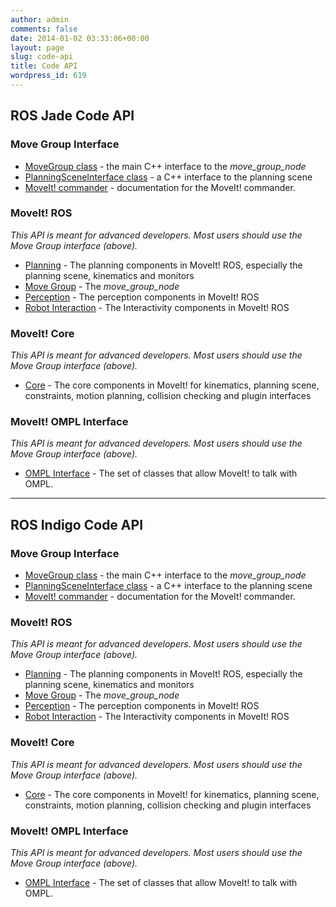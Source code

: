 ```yaml
---
author: admin
comments: false
date: 2014-01-02 03:33:06+00:00
layout: page
slug: code-api
title: Code API
wordpress_id: 619
---
```


## ROS Jade Code API

### Move Group Interface

  * [MoveGroup class](http://docs.ros.org/jade/api/moveit_ros_planning_interface/html/classmoveit_1_1planning__interface_1_1MoveGroup.html) - the main C++ interface to the _move_group_node_
  * [PlanningSceneInterface class](http://docs.ros.org/jade/api/moveit_ros_planning_interface/html/classmoveit_1_1planning__interface_1_1PlanningSceneInterface.html) - a C++ interface to the planning scene
  * [MoveIt! commander](http://docs.ros.org/jade/api/moveit_commander/html/index.html) - documentation for the MoveIt! commander.

### MoveIt! ROS

_This API is meant for advanced developers. Most users should use the Move Group interface (above)._

  * [Planning](http://docs.ros.org/jade/api/moveit_ros_planning/html) - The planning components in MoveIt! ROS, especially the planning scene, kinematics and monitors
  * [Move Group](http://docs.ros.org/jade/api/moveit_ros_move_group/html) - The _move_group_node_
  * [Perception](http://docs.ros.org/jade/api/moveit_ros_perception/html) - The perception components in MoveIt! ROS
  * [Robot Interaction](http://docs.ros.org/jade/api/moveit_ros_robot_interaction/html) - The Interactivity components in MoveIt! ROS

### MoveIt! Core

_This API is meant for advanced developers. Most users should use the Move Group interface (above)._

  * [Core](http://docs.ros.org/jade/api/moveit_core/html) - The core components in MoveIt! for kinematics, planning scene, constraints, motion planning, collision checking and plugin interfaces

### MoveIt! OMPL Interface

_This API is meant for advanced developers. Most users should use the Move Group interface (above)._

  * [OMPL Interface](http://docs.ros.org/jade/api/moveit_planners_ompl/html) - The set of classes that allow MoveIt! to talk with OMPL.

***

## ROS Indigo Code API

### Move Group Interface

  * [MoveGroup class](http://docs.ros.org/indigo/api/moveit_ros_planning_interface/html/classmoveit_1_1planning__interface_1_1MoveGroup.html) - the main C++ interface to the _move_group_node_
  * [PlanningSceneInterface class](http://docs.ros.org/indigo/api/moveit_ros_planning_interface/html/classmoveit_1_1planning__interface_1_1PlanningSceneInterface.html) - a C++ interface to the planning scene
  * [MoveIt! commander](http://docs.ros.org/indigo/api/moveit_commander/html/index.html) - documentation for the MoveIt! commander.

### MoveIt! ROS

_This API is meant for advanced developers. Most users should use the Move Group interface (above)._

  * [Planning](http://docs.ros.org/indigo/api/moveit_ros_planning/html) - The planning components in MoveIt! ROS, especially the planning scene, kinematics and monitors
  * [Move Group](http://docs.ros.org/indigo/api/moveit_ros_move_group/html) - The _move_group_node_
  * [Perception](http://docs.ros.org/indigo/api/moveit_ros_perception/html) - The perception components in MoveIt! ROS
  * [Robot Interaction](http://docs.ros.org/indigo/api/moveit_ros_robot_interaction/html) - The Interactivity components in MoveIt! ROS

### MoveIt! Core

_This API is meant for advanced developers. Most users should use the Move Group interface (above)._

  * [Core](http://docs.ros.org/indigo/api/moveit_core/html) - The core components in MoveIt! for kinematics, planning scene, constraints, motion planning, collision checking and plugin interfaces

### MoveIt! OMPL Interface

_This API is meant for advanced developers. Most users should use the Move Group interface (above)._

  * [OMPL Interface](http://docs.ros.org/indigo/api/moveit_planners_ompl/html) - The set of classes that allow MoveIt! to talk with OMPL.
